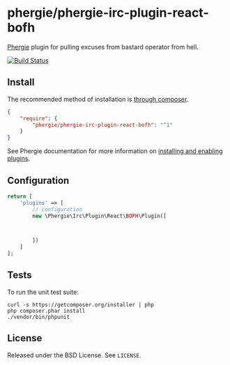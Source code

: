 # phergie/phergie-irc-plugin-react-bofh

[Phergie](http://github.com/phergie/phergie-irc-bot-react/) plugin for pulling excuses from bastard operator from hell.

[![Build Status](https://secure.travis-ci.org/phergie/phergie-irc-plugin-react-bofh.png?branch=master)](http://travis-ci.org/phergie/phergie-irc-plugin-react-bofh)

## Install

The recommended method of installation is [through composer](http://getcomposer.org).

```JSON
{
    "require": {
        "phergie/phergie-irc-plugin-react-bofh": "^1"
    }
}
```

See Phergie documentation for more information on
[installing and enabling plugins](https://github.com/phergie/phergie-irc-bot-react/wiki/Usage#plugins).

## Configuration

```php
return [
    'plugins' => [
        // configuration
        new \Phergie\Irc\Plugin\React\BOFH\Plugin([



        ])
    ]
];
```

## Tests

To run the unit test suite:

```
curl -s https://getcomposer.org/installer | php
php composer.phar install
./vendor/bin/phpunit
```

## License

Released under the BSD License. See `LICENSE`.
